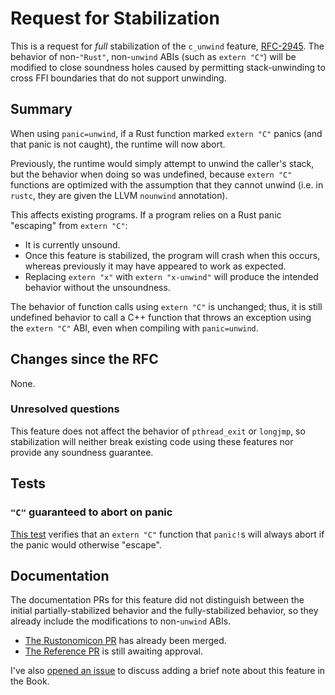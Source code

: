 # Request for Stabilization

This is a request for *full* stabilization of the `c_unwind` feature, 
[RFC-2945][rfc-text]. The behavior of non-`"Rust"`, non-`unwind` ABIs (such as
`extern "C"`) will be modified to close soundness holes caused by permitting
stack-unwinding to cross FFI boundaries that do not support unwinding.

## Summary

When using `panic=unwind`, if a Rust function marked `extern "C"` panics (and
that panic is not caught), the runtime will now abort.

Previously, the runtime would simply attempt to unwind the caller's stack, but
the behavior when doing so was undefined, because `extern "C"` functions are
optimized with the assumption that they cannot unwind (i.e. in `rustc`, they
are given the LLVM `nounwind` annotation).

This affects existing programs. If a program relies on a Rust panic "escaping"
from `extern "C"`:
* It is currently unsound.
* Once this feature is stabilized, the program will crash when this occurs,
  whereas previously it may have appeared to work as expected.
* Replacing `extern "x"` with `extern "x-unwind"` will produce the intended
  behavior without the unsoundness.

The behavior of function calls using `extern "C"` is unchanged; thus, it is
still undefined behavior to call a C++ function that throws an exception using
the `extern "C"` ABI, even when compiling with `panic=unwind`.

## Changes since the RFC

None.

### Unresolved questions

This feature does not affect the behavior of `pthread_exit` or `longjmp`, so
stabilization will neither break existing code using these features nor provide
any soundness guarantee.

## Tests

### `"C"` guaranteed to abort on panic

[This test][abort-on-panic] verifies that an `extern "C"` function that
`panic!`s will always abort if the panic would otherwise "escape".

## Documentation

The documentation PRs for this feature did not distinguish between the initial
partially-stabilized behavior and the fully-stabilized behavior, so they
already include the modifications to non-`unwind` ABIs.

* [The Rustonomicon PR][nomicon] has already been merged.
* [The Reference PR][reference] is still awaiting approval.

I've also [opened an issue][book-issue] to discuss adding a brief note about
this feature in the Book.

<!-- links -->
[rfc-text]: https://github.com/rust-lang/rfcs/blob/master/text/2945-c-unwind-abi.md
[abort-on-panic]: https://github.com/rust-lang/rust/blob/master/tests/ui/panics/abort-on-panic.rs
[nomicon]: https://github.com/rust-lang/nomicon/pull/365
[reference]: https://github.com/rust-lang/reference/pull/1226
[book-issue]: https://github.com/rust-lang/book/issues/3729
